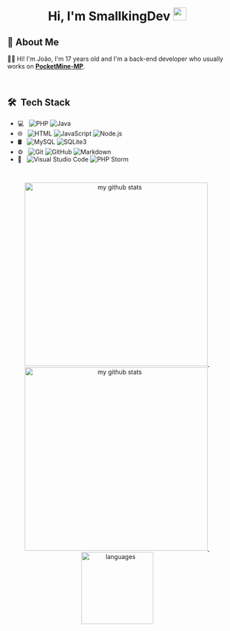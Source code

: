 <h1 align="center">Hi, I'm SmallkingDev <img src="https://raw.githubusercontent.com/aemmadi/aemmadi/master/wave.gif" width="30px"></h1>

 ## :wave: About Me 
👩‍🎓 Hi! I'm João, I'm 17 years old and I'm a back-end developer who usually works on [**PocketMine-MP**](https://pmmp.io).

<br> 

## 🛠 &nbsp;Tech Stack

- 💻 &nbsp;
  ![PHP](https://img.shields.io/badge/-PHP-333333?style=flat&logo=php)
  ![Java](https://img.shields.io/badge/-Java-333333?style=flat&logo=Java&logoColor=007396)
- 🌐 &nbsp;
  ![HTML](https://img.shields.io/badge/-HTML-333333?style=flat&logo=HTML5)
  ![JavaScript](https://img.shields.io/badge/-JavaScript-333333?style=flat&logo=javascript)
  ![Node.js](https://img.shields.io/badge/-Node.js-333333?style=flat&logo=node.js)
- 🛢 &nbsp;
  ![MySQL](https://img.shields.io/badge/-MySQL-333333?style=flat&logo=mysql)
  ![SQLite3](https://img.shields.io/badge/-SQLIte3-333333?style=flat&logo=sqlite)
- ⚙️ &nbsp;
  ![Git](https://img.shields.io/badge/-Git-333333?style=flat&logo=git)
  ![GitHub](https://img.shields.io/badge/-GitHub-333333?style=flat&logo=github)
  ![Markdown](https://img.shields.io/badge/-Markdown-333333?style=flat&logo=markdown)
- 🔧 &nbsp;
  ![Visual Studio Code](https://img.shields.io/badge/-Visual%20Studio%20Code-333333?style=flat&logo=visual-studio-code&logoColor=007ACC)
  ![PHP Storm](https://img.shields.io/badge/-PHP%20Storm-333333?style=flat&logo=phpstorm&logoColor=007ACC)

<br/>
<a align="center" href="https://arshiamidos.github.io">
    <p align="center">
    <img src="https://github-readme-stats.vercel.app/api?username=SmallkingDev&show_icons=true&theme=dracula" alt="my github stats" width="420"/>&nbsp;
      <img src="https://github-readme-streak-stats.herokuapp.com/?user=SmallkingDev&show_icons=true&theme=dracula" alt="my github stats" width="420"/>&nbsp;
      <img src="https://github-readme-stats.vercel.app/api/top-langs/?username=SmallkingDev&layout=compact&theme=dracula" alt="languages" height="165">
    </p>
</a>
